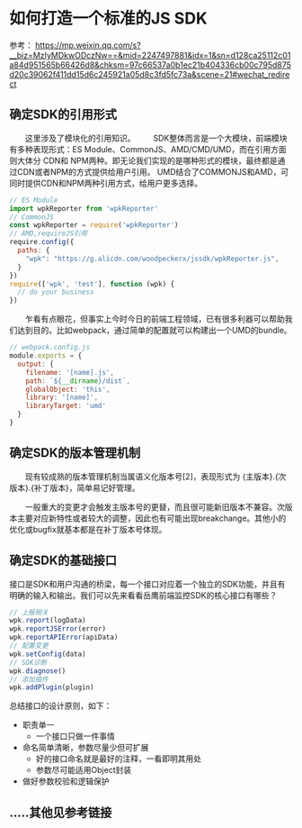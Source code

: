 
# 如何打造一个标准的JS SDK

参考： https://mp.weixin.qq.com/s?__biz=MzIyMDkwODczNw==&mid=2247497881&idx=1&sn=d128ca25112c01a84d951565b66426d8&chksm=97c66537a0b1ec21b404336cb00c795d875d20c39062f411dd15d6c245921a05d8c3fd5fc73a&scene=21#wechat_redirect

## 确定SDK的引用形式
&emsp;&emsp;这里涉及了模块化的引用知识。
&emsp;&emsp;SDK整体而言是一个大模块，前端模块有多种表现形式：ES Module、CommonJS、AMD/CMD/UMD，而在引用方面则大体分 CDN和 NPM两种。即无论我们实现的是哪种形式的模块，最终都是通过CDN或者NPM的方式提供给用户引用。
UMD结合了COMMONJS和AMD，可同时提供CDN和NPM两种引用方式，给用户更多选择。


```js
// ES Module
import wpkReporter from 'wpkReporter'
// CommonJS
const wpkReporter = require('wpkReporter')
// AMD,requireJS引用
require.config({
  paths: {
    "wpk": "https://g.alicdn.com/woodpeckerx/jssdk/wpkReporter.js",
  }
})
require(['wpk', 'test'], function (wpk) {
  // do your business
})
```
&emsp;&emsp;乍看有点眼花，但事实上今时今日的前端工程领域，已有很多利器可以帮助我们达到目的。比如webpack，通过简单的配置就可以构建出一个UMD的bundle。

```js
// webpack.config.js
module.exports = {
  output: {
    filename: '[name].js',
    path: `${__dirname}/dist`,
    globalObject: 'this',
    library: '[name]',
    libraryTarget: 'umd'
  }
}
```

## 确定SDK的版本管理机制

&emsp;&emsp;现有较成熟的版本管理机制当属语义化版本号[2]，表现形式为 {主版本}.{次版本}.{补丁版本}，简单易记好管理。

&emsp;&emsp;一般重大的变更才会触发主版本号的更替，而且很可能新旧版本不兼容。次版本主要对应新特性或者较大的调整，因此也有可能出现breakchange。其他小的优化或bugfix就基本都是在补丁版本号体现。

## 确定SDK的基础接口
接口是SDK和用户沟通的桥梁，每一个接口对应着一个独立的SDK功能，并且有明确的输入和输出。我们可以先来看看岳鹰前端监控SDK的核心接口有哪些？

```js
// 上报相关
wpk.report(logData)
wpk.reportJSError(error)
wpk.reportAPIError(apiData)
// 配置变更
wpk.setConfig(data)
// SDK诊断
wpk.diagnose()
// 添加插件
wpk.addPlugin(plugin)
```

总结接口的设计原则，如下：

- 职责单一
  - 一个接口只做一件事情
- 命名简单清晰，参数尽量少但可扩展
  - 好的接口命名就是最好的注释，一看即明其用处
  - 参数尽可能适用Object封装
- 做好参数校验和逻辑保护



## .....其他见参考链接